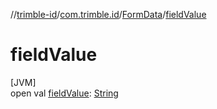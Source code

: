 //[trimble-id](../../../index.md)/[com.trimble.id](../index.md)/[FormData](index.md)/[fieldValue](field-value.md)

# fieldValue

[JVM]\
open val [fieldValue](field-value.md): [String](https://docs.oracle.com/javase/8/docs/api/java/lang/String.html)

